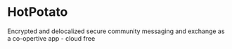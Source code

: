 # HotPotato
Encrypted and delocalized secure community messaging and exchange as a co-opertive app - cloud free
